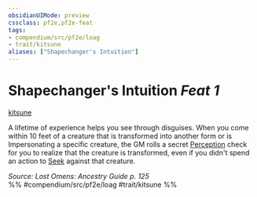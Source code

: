 ```yaml
---
obsidianUIMode: preview
cssclass: pf2e,pf2e-feat
tags:
- compendium/src/pf2e/loag
- trait/kitsune
aliases: ["Shapechanger's Intuition"]
---
```

# Shapechanger's Intuition  *Feat 1*  
[kitsune](/rules/traits/kitsune-loag.md)  


A lifetime of experience helps you see through disguises. When you come within 10 feet of a creature that is transformed into another form or is Impersonating a specific creature, the GM rolls a secret [Perception](/compendium/skills.md#Perception) check for you to realize that the creature is transformed, even if you didn't spend an action to [Seek](/rules/actions/seek.md) against that creature.

*Source: Lost Omens: Ancestry Guide p. 125*  
%% #compendium/src/pf2e/loag #trait/kitsune %%